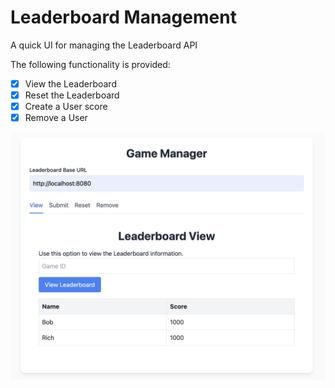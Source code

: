 # Leaderboard Management

A quick UI for managing the Leaderboard API

The following functionality is provided:

- [x] View the Leaderboard
- [x] Reset the Leaderboard
- [x] Create a User score
- [x] Remove a User

![Management UI](https://github.com/rosera/quizzrr_leaderboard/blob/main/screenshots/leaderboard-screenshot.png "Leaderboard Management")
